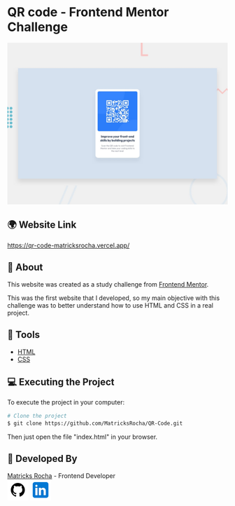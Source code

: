# QR code - Frontend Mentor Challenge

<a href="https://qr-code-matricksrocha.vercel.app/">![Design preview for the QR code component coding challenge ](./design/desktop-preview.jpg)</a>

## 🌍 Website Link

<a href="https://qr-code-matricksrocha.vercel.app/">https://qr-code-matricksrocha.vercel.app/</a>

## 📕 About

This website was created as a study challenge from [Frontend Mentor](https://www.frontendmentor.io).

This was the first website that I developed, so my main objective with this challenge was to better understand how to use HTML and CSS in a real project.

## 🔨 Tools

- [HTML](https://developer.mozilla.org/en-US/docs/Web/HTML)
- [CSS](https://developer.mozilla.org/en-US/docs/Web/CSS)

## 💻 Executing the Project

To execute the project in your computer:

```bash
# Clone the project
$ git clone https://github.com/MatricksRocha/QR-Code.git
```

Then just open the file "index.html" in your browser.

## 📝 Developed By

[Matricks Rocha](https://github.com/MatricksRocha) - Frontend Developer <br>
[![GitHub Icon](./images/Readme%20Icons/icons8-github-48.png)](https://github.com/MatricksRocha)
[![Linkedin Icon](./images/Readme%20Icons/icons8-linkedin-48.png)](https://www.linkedin.com/in/matricks-rocha/)